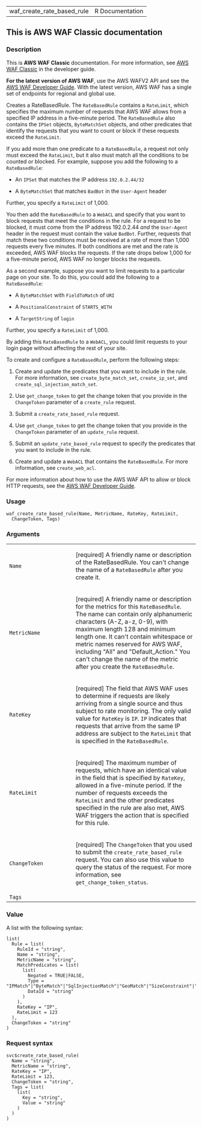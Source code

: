 <table style="width: 100%;">
<tbody>
<tr class="odd">
<td>waf_create_rate_based_rule</td>
<td style="text-align: right;">R Documentation</td>
</tr>
</tbody>
</table>

## This is AWS WAF Classic documentation

### Description

This is **AWS WAF Classic** documentation. For more information, see
[AWS WAF
Classic](https://docs.aws.amazon.com/waf/latest/developerguide/classic-waf-chapter.html)
in the developer guide.

**For the latest version of AWS WAF**, use the AWS WAFV2 API and see the
[AWS WAF Developer
Guide](https://docs.aws.amazon.com/waf/latest/developerguide/waf-chapter.html).
With the latest version, AWS WAF has a single set of endpoints for
regional and global use.

Creates a RateBasedRule. The `RateBasedRule` contains a `RateLimit`,
which specifies the maximum number of requests that AWS WAF allows from
a specified IP address in a five-minute period. The `RateBasedRule` also
contains the `IPSet` objects, `ByteMatchSet` objects, and other
predicates that identify the requests that you want to count or block if
these requests exceed the `RateLimit`.

If you add more than one predicate to a `RateBasedRule`, a request not
only must exceed the `RateLimit`, but it also must match all the
conditions to be counted or blocked. For example, suppose you add the
following to a `RateBasedRule`:

-   An `IPSet` that matches the IP address `⁠192.0.2.44/32⁠`

-   A `ByteMatchSet` that matches `BadBot` in the `User-Agent` header

Further, you specify a `RateLimit` of 1,000.

You then add the `RateBasedRule` to a `WebACL` and specify that you want
to block requests that meet the conditions in the rule. For a request to
be blocked, it must come from the IP address 192.0.2.44 *and* the
`User-Agent` header in the request must contain the value `BadBot`.
Further, requests that match these two conditions must be received at a
rate of more than 1,000 requests every five minutes. If both conditions
are met and the rate is exceeded, AWS WAF blocks the requests. If the
rate drops below 1,000 for a five-minute period, AWS WAF no longer
blocks the requests.

As a second example, suppose you want to limit requests to a particular
page on your site. To do this, you could add the following to a
`RateBasedRule`:

-   A `ByteMatchSet` with `FieldToMatch` of `URI`

-   A `PositionalConstraint` of `STARTS_WITH`

-   A `TargetString` of `login`

Further, you specify a `RateLimit` of 1,000.

By adding this `RateBasedRule` to a `WebACL`, you could limit requests
to your login page without affecting the rest of your site.

To create and configure a `RateBasedRule`, perform the following steps:

1.  Create and update the predicates that you want to include in the
    rule. For more information, see `create_byte_match_set`,
    `create_ip_set`, and `create_sql_injection_match_set`.

2.  Use `get_change_token` to get the change token that you provide in
    the `ChangeToken` parameter of a `create_rule` request.

3.  Submit a `create_rate_based_rule` request.

4.  Use `get_change_token` to get the change token that you provide in
    the `ChangeToken` parameter of an `update_rule` request.

5.  Submit an `update_rate_based_rule` request to specify the predicates
    that you want to include in the rule.

6.  Create and update a `WebACL` that contains the `RateBasedRule`. For
    more information, see `create_web_acl`.

For more information about how to use the AWS WAF API to allow or block
HTTP requests, see the [AWS WAF Developer
Guide](https://docs.aws.amazon.com/waf/latest/developerguide/).

### Usage

    waf_create_rate_based_rule(Name, MetricName, RateKey, RateLimit,
      ChangeToken, Tags)

### Arguments

<table>
<colgroup>
<col style="width: 35%" />
<col style="width: 65%" />
</colgroup>
<tbody>
<tr class="odd">
<td><code id="waf_create_rate_based_rule_:_Name">Name</code></td>
<td><p>[required] A friendly name or description of the RateBasedRule.
You can't change the name of a <code>RateBasedRule</code> after you
create it.</p></td>
</tr>
<tr class="even">
<td><code
id="waf_create_rate_based_rule_:_MetricName">MetricName</code></td>
<td><p>[required] A friendly name or description for the metrics for
this <code>RateBasedRule</code>. The name can contain only alphanumeric
characters (A-Z, a-z, 0-9), with maximum length 128 and minimum length
one. It can't contain whitespace or metric names reserved for AWS WAF,
including "All" and "Default_Action." You can't change the name of the
metric after you create the <code>RateBasedRule</code>.</p></td>
</tr>
<tr class="odd">
<td><code id="waf_create_rate_based_rule_:_RateKey">RateKey</code></td>
<td><p>[required] The field that AWS WAF uses to determine if requests
are likely arriving from a single source and thus subject to rate
monitoring. The only valid value for <code>RateKey</code> is
<code>IP</code>. <code>IP</code> indicates that requests that arrive
from the same IP address are subject to the <code>RateLimit</code> that
is specified in the <code>RateBasedRule</code>.</p></td>
</tr>
<tr class="even">
<td><code
id="waf_create_rate_based_rule_:_RateLimit">RateLimit</code></td>
<td><p>[required] The maximum number of requests, which have an
identical value in the field that is specified by <code>RateKey</code>,
allowed in a five-minute period. If the number of requests exceeds the
<code>RateLimit</code> and the other predicates specified in the rule
are also met, AWS WAF triggers the action that is specified for this
rule.</p></td>
</tr>
<tr class="odd">
<td><code
id="waf_create_rate_based_rule_:_ChangeToken">ChangeToken</code></td>
<td><p>[required] The <code>ChangeToken</code> that you used to submit
the <code>create_rate_based_rule</code> request. You can also use this
value to query the status of the request. For more information, see
<code>get_change_token_status</code>.</p></td>
</tr>
<tr class="even">
<td><code id="waf_create_rate_based_rule_:_Tags">Tags</code></td>
<td></td>
</tr>
</tbody>
</table>

### Value

A list with the following syntax:

    list(
      Rule = list(
        RuleId = "string",
        Name = "string",
        MetricName = "string",
        MatchPredicates = list(
          list(
            Negated = TRUE|FALSE,
            Type = "IPMatch"|"ByteMatch"|"SqlInjectionMatch"|"GeoMatch"|"SizeConstraint"|"XssMatch"|"RegexMatch",
            DataId = "string"
          )
        ),
        RateKey = "IP",
        RateLimit = 123
      ),
      ChangeToken = "string"
    )

### Request syntax

    svc$create_rate_based_rule(
      Name = "string",
      MetricName = "string",
      RateKey = "IP",
      RateLimit = 123,
      ChangeToken = "string",
      Tags = list(
        list(
          Key = "string",
          Value = "string"
        )
      )
    )
